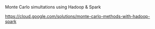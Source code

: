 Monte Carlo simultations using Hadoop & Spark

https://cloud.google.com/solutions/monte-carlo-methods-with-hadoop-spark